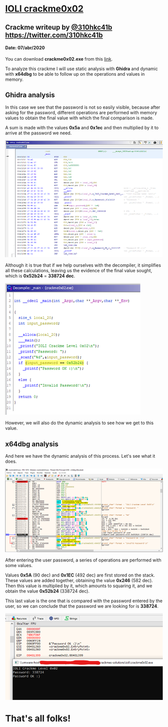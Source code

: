 # [IOLI crackme0x02](crackme0x02.exe) 

## Crackme writeup by [@310hkc41b](https://twitter.com/310hkc41b) https://twitter.com/310hkc41b
#### Date: 07/abr/2020 

You can download **crackme0x02.exe** from this [link](crackme0x02.exe). 

To analyze this crackme I will use static analysis with **Ghidra** and dynamic with **x64dbg** to be able to follow up on the operations and values in memory.


## Ghidra analysis

In this case we see that the password is not so easily visible, because after asking for the password, different operations are performed with memory values to obtain the final value with which the final comparison is made.

A sum is made with the values **0x5a** and **0x1ec** and then multiplied by it to arrive at the password we need.

![crackme_001](crackme0x02-001.png "main") 

Although it is true that if we help ourselves with the decompiler, it simplifies all these calculations, leaving us the evidence of the final value sought, which is **0x52b24** = **338724 dec**.

![crackme_002](crackme0x02-002.png "decompile") 

However, we will also do the dynamic analysis to see how we get to this value.


## x64dbg analysis

And here we have the dynamic analysis of this process. Let's see what it does.

![crackme_003](crackme0x02-003.png "dynamic analysis") 

After entering the user password, a series of operations are performed with some values.

Values **0x5A** (90 dec) and **0x1EC** (492 dec) are first stored on the stack. These values are added together, obtaining the value **0x246** (582 dec). Then this value is multiplied by it, which amounts to squaring it, and we obtain the value **0x52b24** (338724 dec).

This last value is the one that is compared with the password entered by the user, so we can conclude that the password we are looking for is **338724**.

![crackme_004](crackme0x02-004.png "result") 

# That's all folks!


